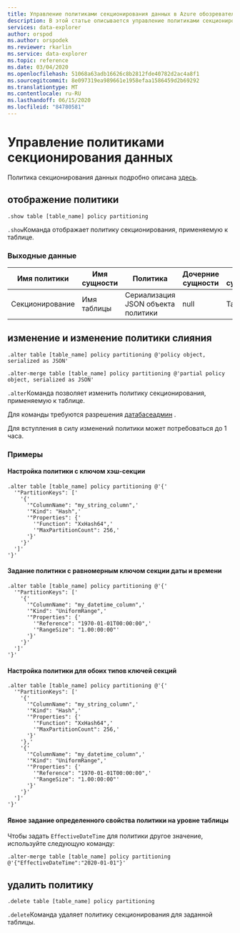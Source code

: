 ```yaml
---
title: Управление политиками секционирования данных в Azure обозреватель данных | Документация Майкрософт
description: В этой статье описывается управление политиками секционирования данных в Azure обозреватель данных.
services: data-explorer
author: orspod
ms.author: orspodek
ms.reviewer: rkarlin
ms.service: data-explorer
ms.topic: reference
ms.date: 03/04/2020
ms.openlocfilehash: 51068a63adb16626c8b2812fde40782d2ac4a8f1
ms.sourcegitcommit: 8e097319ea989661e1958efaa1586459d2b69292
ms.translationtype: MT
ms.contentlocale: ru-RU
ms.lasthandoff: 06/15/2020
ms.locfileid: "84780581"
---
```

# <a name="data-partitioning-policy-management"></a>Управление политиками секционирования данных

Политика секционирования данных подробно описана [здесь](../management/partitioningpolicy.md).

## <a name="show-policy"></a>отображение политики

```kusto
.show table [table_name] policy partitioning
```

`.show`Команда отображает политику секционирования, применяемую к таблице.

### <a name="output"></a>Выходные данные

|Имя политики | Имя сущности | Политика | Дочерние сущности | Тип сущности
|---|---|---|---|---
|Секционирование | Имя таблицы | Сериализация JSON объекта политики | null | Таблица

## <a name="alter-and-alter-merge-policy"></a>изменение и изменение политики слияния

```kusto
.alter table [table_name] policy partitioning @'policy object, serialized as JSON'

.alter-merge table [table_name] policy partitioning @'partial policy object, serialized as JSON'
```

`.alter`Команда позволяет изменить политику секционирования, применяемую к таблице.

Для команды требуются разрешения [датабасеадмин](access-control/role-based-authorization.md) .

Для вступления в силу изменений политики может потребоваться до 1 часа.

### <a name="examples"></a>Примеры

#### <a name="setting-a-policy-with-a-hash-partition-key"></a>Настройка политики с ключом хэш-секции

```kusto
.alter table [table_name] policy partitioning @'{'
  '"PartitionKeys": ['
    '{'
      '"ColumnName": "my_string_column",'
      '"Kind": "Hash",'
      '"Properties": {'
        '"Function": "XxHash64",'
        '"MaxPartitionCount": 256,'
      '}'
    '}'
  ']'
'}'
```

#### <a name="setting-a-policy-with-a-uniform-range-datetime-partition-key"></a>Задание политики с равномерным ключом секции даты и времени

```kusto
.alter table [table_name] policy partitioning @'{'
  '"PartitionKeys": ['
    '{'
      '"ColumnName": "my_datetime_column",'
      '"Kind": "UniformRange",'
      '"Properties": {'
        '"Reference": "1970-01-01T00:00:00",'
        '"RangeSize": "1.00:00:00"'
      '}'
    '}'
  ']'
'}'
```

#### <a name="setting-a-policy-with-both-kinds-of-partition-keys"></a>Настройка политики для обоих типов ключей секций

```kusto
.alter table [table_name] policy partitioning @'{'
  '"PartitionKeys": ['
    '{'
      '"ColumnName": "my_string_column",'
      '"Kind": "Hash",'
      '"Properties": {'
        '"Function": "XxHash64",'
        '"MaxPartitionCount": 256,'
      '}'
    '},'
    '{'
      '"ColumnName": "my_datetime_column",'
      '"Kind": "UniformRange",'
      '"Properties": {'
        '"Reference": "1970-01-01T00:00:00",'
        '"RangeSize": "1.00:00:00"'
      '}'
    '}'
  ']'
'}'
```

#### <a name="setting-a-specific-property-of-the-policy-explicitly-at-table-level"></a>Явное задание определенного свойства политики на уровне таблицы

Чтобы задать `EffectiveDateTime` для политики другое значение, используйте следующую команду:

```kusto
.alter-merge table [table_name] policy partitioning @'{"EffectiveDateTime":"2020-01-01"}'
```

## <a name="delete-policy"></a>удалить политику

```kusto
.delete table [table_name] policy partitioning
```

`.delete`Команда удаляет политику секционирования для заданной таблицы.
